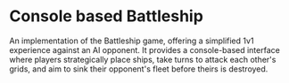 # Console based Battleship
An implementation of the Battleship game, offering a simplified 1v1 experience against an AI opponent. It provides a console-based interface where players strategically place ships, take turns to attack each other's grids, and aim to sink their opponent's fleet before theirs is destroyed.
